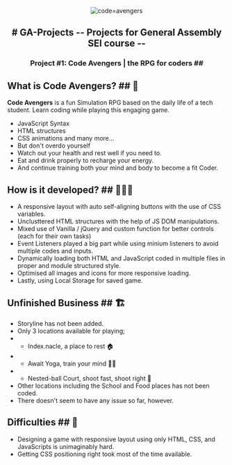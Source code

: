 <p align="center"> <img src="https://user-images.githubusercontent.com/99118414/156679226-b813bf25-721a-4819-9013-6e15119e2204.png" alt="code=avengers" border="0" /></p>

<h2 align="center">
# GA-Projects -- Projects for General Assembly SEI course --
</h2>
<h3 align="center">
Project #1: Code Avengers | the RPG for coders ##
</h3>


## What is Code Avengers? ## 🤔
**Code Avengers** is a fun Simulation RPG based on the daily life of a tech student.
Learn coding while playing this engaging game.
- JavaScript Syntax
- HTML structures
- CSS animations and many more...
- But don't overdo yourself
- Watch out your health and rest well if you need to.
- Eat and drink properly to recharge your energy.
- And continue training both your mind and body to become a fit Coder.

## How is it developed? ## 🧑🏻‍💻
- A responsive layout with auto self-aligning buttons with the use of CSS variables.
- Unclusttered HTML structures with the help of JS DOM manipulations.
- Mixed use of Vanilla / jQuery and custom function for better controls (each for their own tasks)
- Event Listeners played a big part while using minium listeners to avoid multiple codes and inputs.
- Dynamically loading both HTML and JavaScript coded in multiple files in proper and module structured style.
- Optimised all images and icons for more responsive loading.
- Lastly, using Local Storage for saved game.

## Unfinished Business ## 🏗
- Storyline has not been added.
- Only 3 locations available for playing; 
- - Index.nacle, a place to rest 🏠
- - Await Yoga, train your mind 🧘‍♀️
- - Nested-ball Court, shoot fast, shoot right 🏀
- Other locations including the School and Food places has not been coded.
- There doesn't seem to have any issue so far, however.

## Difficulties ## 🚧
- Designing a game with responsive layout using only HTML, CSS, and JavaScripts is unimaginably hard.
- Getting CSS positioning right took most of the time available.
